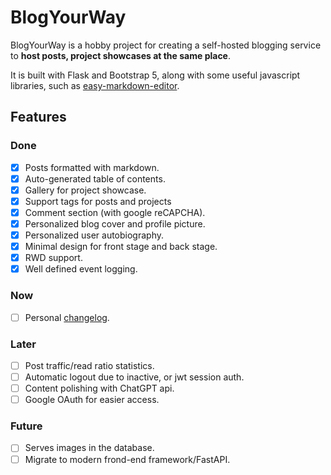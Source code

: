 # BlogYourWay

BlogYourWay is a hobby project for creating a self-hosted blogging service to **host posts, project showcases at the same place**.

It is built with Flask and Bootstrap 5, along with some useful javascript libraries, such as [easy-markdown-editor](https://github.com/Ionaru/easy-markdown-editor).

## Features

### Done

- [x] Posts formatted with markdown.
- [x] Auto-generated table of contents.
- [x] Gallery for project showcase.
- [x] Support tags for posts and projects
- [x] Comment section (with google reCAPCHA).
- [x] Personalized blog cover and profile picture.
- [x] Personalized user autobiography.
- [x] Minimal design for front stage and back stage.
- [x] RWD support.
- [x] Well defined event logging.

### Now

- [ ] Personal [changelog](https://brianlovin.com/writing/make-a-personal-changelog).

### Later

- [ ] Post traffic/read ratio statistics.
- [ ] Automatic logout due to inactive, or jwt session auth.
- [ ] Content polishing with ChatGPT api.
- [ ] Google OAuth for easier access.

### Future

- [ ] Serves images in the database.
- [ ] Migrate to modern frond-end framework/FastAPI.
